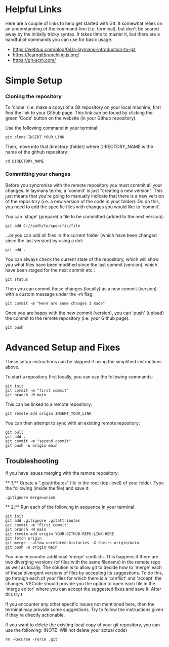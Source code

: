 # Helpful Links

Here are a couple of links to help get started with Git. It somewhat relies on an understanding of the command-line (i.e. terminal), but don't be scared away by the initially tricky syntax. It takes time to master it, but there are a handful of commands you can use for basic usage. 

- https://webtuu.com/blog/04/a-laymans-introduction-to-git
- https://learngitbranching.js.org/
- https://git-scm.com/

# Simple Setup

### Cloning the repository

To 'clone' (i.e. make a copy) of a Git repository on your local machine, first find the link to your Github page. This link can be found by clicking the green 'Code' button on the website (in your Github repository).

Use the following command in your terminal:
```
git clone INSERT_YOUR_LINK
```

Then, move into that directory (folder) where DIRECTORY_NAME is the name of the github repository:
```
cd DIRECTORY_NAME
```

### Committing your changes

Before you syncronise with the remote repository you must commit all your changes. In laymans terms, a 'commit' is just "creating a new version". This just means that you're going to manually indicate that there is a new version of the repository (i.e. a new version of the code in your folder). Do do this, you need to add the specific files with changes you would like to 'commit'.

You can 'stage' (prepare) a file to be committed (added to the next version):
```
git add C://path/to/specific/file
```

...or you can add all files in the current folder (which have been changed since the last version) by using a dot:
```
git add .
```

You can always check the current state of the repository, which will show you what files have been modified since the last commit (version), which have been staged for the next commit etc.:
```
git status
```

Then you can commit these changes (locally) as a new commit (version) with a custom message under the -m flag:
```
git commit -m "Here are some changes I made"
```

Once you are happy with the new commit (version), you can 'push' (upload) the commit to the remote repository (i.e. your Github page).
```
git push
```

# Advanced Setup and Fixes

These setup instructions can be skipped if using the simplified instructions above.

To start a repository first locally, you can use the following commands:
```
git init
git commit -m "first commit"
git branch -M main
```

This can be linked to a remote repository:
```
git remote add origin INSERT_YOUR_LINK
```

You can then attempt to sync with an existing remote repository:
```
git pull
git add .
git commit -m "second commit"
git push -u origin main
```

## Troubleshooting

If you have issues merging with the remote repository:

** 1.** Create a ".gitattributes" file in the root (top-level) of your folder. 
Type the following (inside the file) and save it:
```
.gitignore merge=union
```


** 2.**  Run each of the following in sequence in your terminal:
```
git init
git add .gitignore .gitattributes
git commit -m "First commit"
git branch -M main
git remote add origin YOUR-GITHUB-REPO-LINK-HERE
git fetch origin
git merge --allow-unrelated-histories -X theirs origin/main
git push -u origin main
```

You may encounter additional 'merge' conflicts. This happens if there are two diverging versions (of files with the same filename) in the remote repo as well as locally. The solution is to allow git to decide how to 'merge' each of these divergent versions of files by accepting its suggestions. To do this, go through each of your files for which there is a 'conflict' and 'accept' the changes. VSCode should provide you the option to open each file in the 'merge editor' where you can accept the suggested fixes and save it. After this try t

If you encounter any other specific issues not mentioned here, then the terminal may provide some suggestions. Try to follow the instructions given if they're directly actionable.

If you want to delete the existing local copy of your git repository, you can use the following: (NOTE: Will not delete your actual code)
```
rm -Recurse -Force .git
```


